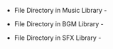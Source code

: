- File Directory in Music Library -

- File Directory in BGM Library -

- File Directory in SFX Library -
